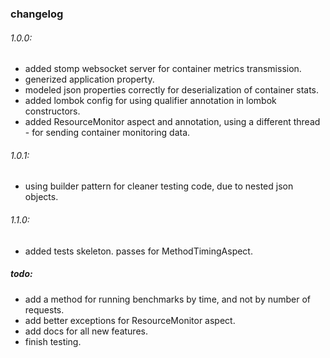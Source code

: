 ### changelog
###### 1.0.0:
- added stomp websocket server for container metrics transmission.
- generized application property.
- modeled json properties correctly for deserialization of container stats.
- added lombok config for using qualifier annotation in lombok constructors.
- added ResourceMonitor aspect and annotation, using a different thread - for sending container monitoring data.

###### 1.0.1:
- using builder pattern for cleaner testing code, due to nested json objects.

###### 1.1.0:
- added tests skeleton. passes for MethodTimingAspect.
##### todo:
- add a method for running benchmarks by time, and not by number of requests.
- add better exceptions for ResourceMonitor aspect.
- add docs for all new features.
- finish testing.